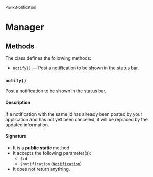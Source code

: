 <small>Piwik\Notification</small>

Manager
=======


Methods
-------

The class defines the following methods:

- [`notify()`](#notify) &mdash; Post a notification to be shown in the status bar.

<a name="notify" id="notify"></a>
### `notify()`

Post a notification to be shown in the status bar.

#### Description

If a notification with the same id has already been posted
by your application and has not yet been canceled, it will be replaced by the updated information.

#### Signature

- It is a **public static** method.
- It accepts the following parameter(s):
    - `$id`
    - `$notification` ([`Notification`](../../Piwik/Notification.md))
- It does not return anything.

